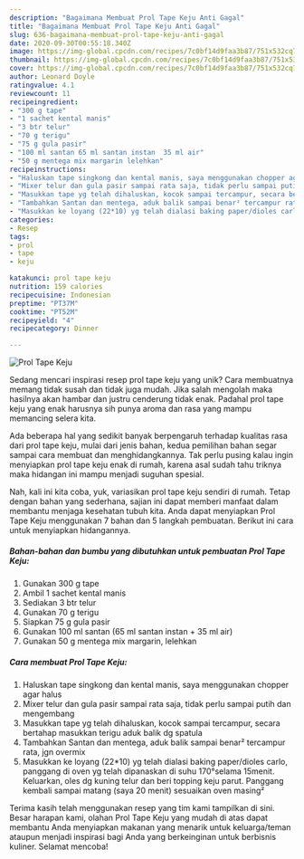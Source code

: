 ```yaml
---
description: "Bagaimana Membuat Prol Tape Keju Anti Gagal"
title: "Bagaimana Membuat Prol Tape Keju Anti Gagal"
slug: 636-bagaimana-membuat-prol-tape-keju-anti-gagal
date: 2020-09-30T00:55:18.340Z
image: https://img-global.cpcdn.com/recipes/7c0bf14d9faa3b87/751x532cq70/prol-tape-keju-foto-resep-utama.jpg
thumbnail: https://img-global.cpcdn.com/recipes/7c0bf14d9faa3b87/751x532cq70/prol-tape-keju-foto-resep-utama.jpg
cover: https://img-global.cpcdn.com/recipes/7c0bf14d9faa3b87/751x532cq70/prol-tape-keju-foto-resep-utama.jpg
author: Leonard Doyle
ratingvalue: 4.1
reviewcount: 11
recipeingredient:
- "300 g tape"
- "1 sachet kental manis"
- "3 btr telur"
- "70 g terigu"
- "75 g gula pasir"
- "100 ml santan 65 ml santan instan  35 ml air"
- "50 g mentega mix margarin lelehkan"
recipeinstructions:
- "Haluskan tape singkong dan kental manis, saya menggunakan chopper agar halus"
- "Mixer telur dan gula pasir sampai rata saja, tidak perlu sampai putih dan mengembang"
- "Masukkan tape yg telah dihaluskan, kocok sampai tercampur, secara bertahap masukkan terigu aduk balik dg spatula"
- "Tambahkan Santan dan mentega, aduk balik sampai benar² tercampur rata, jgn overmix"
- "Masukkan ke loyang (22*10) yg telah dialasi baking paper/dioles carlo, panggang di oven yg telah dipanaskan di suhu 170°selama 15menit. Keluarkan, oles dg kuning telur dan beri topping keju parut. Panggang kembali sampai matang (saya 20 menit) sesuaikan oven masing²"
categories:
- Resep
tags:
- prol
- tape
- keju

katakunci: prol tape keju 
nutrition: 159 calories
recipecuisine: Indonesian
preptime: "PT37M"
cooktime: "PT52M"
recipeyield: "4"
recipecategory: Dinner

---
```



![Prol Tape Keju](https://img-global.cpcdn.com/recipes/7c0bf14d9faa3b87/751x532cq70/prol-tape-keju-foto-resep-utama.jpg)

Sedang mencari inspirasi resep prol tape keju yang unik? Cara membuatnya memang tidak susah dan tidak juga mudah. Jika salah mengolah maka hasilnya akan hambar dan justru cenderung tidak enak. Padahal prol tape keju yang enak harusnya sih punya aroma dan rasa yang mampu memancing selera kita.



Ada beberapa hal yang sedikit banyak berpengaruh terhadap kualitas rasa dari prol tape keju, mulai dari jenis bahan, kedua pemilihan bahan segar sampai cara membuat dan menghidangkannya. Tak perlu pusing kalau ingin menyiapkan prol tape keju enak di rumah, karena asal sudah tahu triknya maka hidangan ini mampu menjadi suguhan spesial.


Nah, kali ini kita coba, yuk, variasikan prol tape keju sendiri di rumah. Tetap dengan bahan yang sederhana, sajian ini dapat memberi manfaat dalam membantu menjaga kesehatan tubuh kita. Anda dapat menyiapkan Prol Tape Keju menggunakan 7 bahan dan 5 langkah pembuatan. Berikut ini cara untuk menyiapkan hidangannya.

<!--inarticleads1-->

##### Bahan-bahan dan bumbu yang dibutuhkan untuk pembuatan Prol Tape Keju:

1. Gunakan 300 g tape
1. Ambil 1 sachet kental manis
1. Sediakan 3 btr telur
1. Gunakan 70 g terigu
1. Siapkan 75 g gula pasir
1. Gunakan 100 ml santan (65 ml santan instan + 35 ml air)
1. Gunakan 50 g mentega mix margarin, lelehkan




<!--inarticleads2-->

##### Cara membuat Prol Tape Keju:

1. Haluskan tape singkong dan kental manis, saya menggunakan chopper agar halus
1. Mixer telur dan gula pasir sampai rata saja, tidak perlu sampai putih dan mengembang
1. Masukkan tape yg telah dihaluskan, kocok sampai tercampur, secara bertahap masukkan terigu aduk balik dg spatula
1. Tambahkan Santan dan mentega, aduk balik sampai benar² tercampur rata, jgn overmix
1. Masukkan ke loyang (22*10) yg telah dialasi baking paper/dioles carlo, panggang di oven yg telah dipanaskan di suhu 170°selama 15menit. Keluarkan, oles dg kuning telur dan beri topping keju parut. Panggang kembali sampai matang (saya 20 menit) sesuaikan oven masing²




Terima kasih telah menggunakan resep yang tim kami tampilkan di sini. Besar harapan kami, olahan Prol Tape Keju yang mudah di atas dapat membantu Anda menyiapkan makanan yang menarik untuk keluarga/teman ataupun menjadi inspirasi bagi Anda yang berkeinginan untuk berbisnis kuliner. Selamat mencoba!
